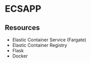 # ECSAPP
## Resources
<ul>
	<li>Elastic Container Service (Fargate)</li>
	<li>Elastic Container Registry</li>
	<li>Flask</li>
	<li>Docker</li>
<ul>
